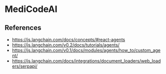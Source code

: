 # MediCodeAI

## References
- https://js.langchain.com/docs/concepts/#react-agents
- https://js.langchain.com/v0.2/docs/tutorials/agents/
- https://js.langchain.com/v0.1/docs/modules/agents/how_to/custom_agent/
- https://js.langchain.com/docs/integrations/document_loaders/web_loaders/serpapi/
